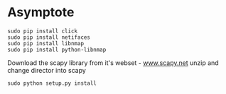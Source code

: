# Asymptote

```
sudo pip install click
sudo pip install netifaces
sudo pip install libnmap
sudo pip install python-libnmap
```

Download the scapy library from it's webset - www.scapy.net
unzip and change director into scapy
```
sudo python setup.py install
```


